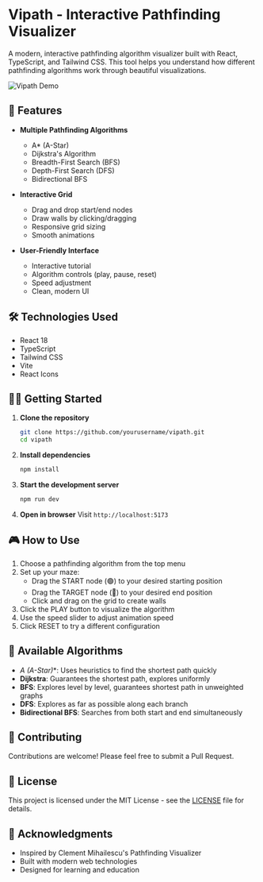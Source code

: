 # Vipath - Interactive Pathfinding Visualizer

A modern, interactive pathfinding algorithm visualizer built with React, TypeScript, and Tailwind CSS. This tool helps you understand how different pathfinding algorithms work through beautiful visualizations.

![Vipath Demo](saliou33.github.io/vipath/)

## 🚀 Features

- **Multiple Pathfinding Algorithms**
  - A* (A-Star)
  - Dijkstra's Algorithm
  - Breadth-First Search (BFS)
  - Depth-First Search (DFS)
  - Bidirectional BFS

- **Interactive Grid**
  - Drag and drop start/end nodes
  - Draw walls by clicking/dragging
  - Responsive grid sizing
  - Smooth animations

- **User-Friendly Interface**
  - Interactive tutorial
  - Algorithm controls (play, pause, reset)
  - Speed adjustment
  - Clean, modern UI

## 🛠️ Technologies Used

- React 18
- TypeScript
- Tailwind CSS
- Vite
- React Icons

## 🏃‍♂️ Getting Started

1. **Clone the repository**
   ```bash
   git clone https://github.com/yourusername/vipath.git
   cd vipath
   ```

2. **Install dependencies**
   ```bash
   npm install
   ```

3. **Start the development server**
   ```bash
   npm run dev
   ```

4. **Open in browser**
   Visit `http://localhost:5173`

## 🎮 How to Use

1. Choose a pathfinding algorithm from the top menu
2. Set up your maze:
   - Drag the START node (🟢) to your desired starting position
   - Drag the TARGET node (🎯) to your desired end position
   - Click and drag on the grid to create walls
3. Click the PLAY button to visualize the algorithm
4. Use the speed slider to adjust animation speed
5. Click RESET to try a different configuration

## 🧪 Available Algorithms

- **A* (A-Star)**: Uses heuristics to find the shortest path quickly
- **Dijkstra**: Guarantees the shortest path, explores uniformly
- **BFS**: Explores level by level, guarantees shortest path in unweighted graphs
- **DFS**: Explores as far as possible along each branch
- **Bidirectional BFS**: Searches from both start and end simultaneously

## 🤝 Contributing

Contributions are welcome! Please feel free to submit a Pull Request.

## 📝 License

This project is licensed under the MIT License - see the [LICENSE](LICENSE) file for details.

## 🙏 Acknowledgments

- Inspired by Clement Mihailescu's Pathfinding Visualizer
- Built with modern web technologies
- Designed for learning and education
